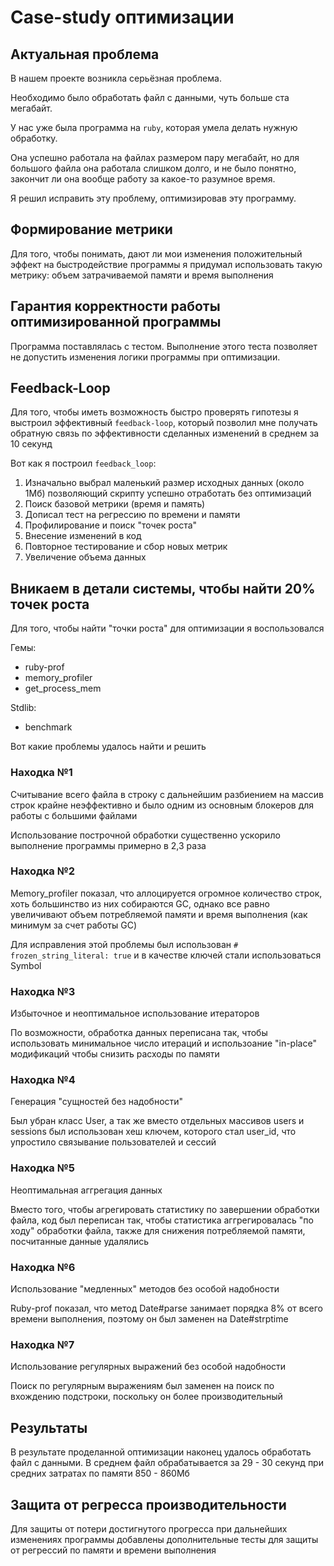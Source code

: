 # Case-study оптимизации

## Актуальная проблема
В нашем проекте возникла серьёзная проблема.

Необходимо было обработать файл с данными, чуть больше ста мегабайт.

У нас уже была программа на `ruby`, которая умела делать нужную обработку.

Она успешно работала на файлах размером пару мегабайт, но для большого файла она работала слишком долго, и не было понятно, закончит ли она вообще работу за какое-то разумное время.

Я решил исправить эту проблему, оптимизировав эту программу.

## Формирование метрики
Для того, чтобы понимать, дают ли мои изменения положительный эффект на быстродействие программы я придумал использовать такую метрику: объем затрачиваемой памяти и время выполнения

## Гарантия корректности работы оптимизированной программы
Программа поставлялась с тестом. Выполнение этого теста позволяет не допустить изменения логики программы при оптимизации.

## Feedback-Loop
Для того, чтобы иметь возможность быстро проверять гипотезы я выстроил эффективный `feedback-loop`, который позволил мне получать обратную связь по эффективности сделанных изменений в среднем за 10 секунд

Вот как я построил `feedback_loop`:
1. Изначально выбрал маленький размер исходных данных (около 1Мб) позволяющий скрипту успешно отработать без оптимизаций
2. Поиск базовой метрики (время и память)
3. Дописал тест на регрессию по времени и памяти
4. Профилирование и поиск "точек роста"
5. Внесение изменений в код
6. Повторное тестирование и сбор новых метрик
7. Увеличение объема данных

## Вникаем в детали системы, чтобы найти 20% точек роста
Для того, чтобы найти "точки роста" для оптимизации я воспользовался

Гемы:
* ruby-prof
* memory_profiler
* get_process_mem

Stdlib:
* benchmark

Вот какие проблемы удалось найти и решить

### Находка №1
Считывание всего файла в строку с дальнейшим разбиением на массив строк  крайне неэффективно и было одним из основным блокеров для работы с большими файлами

Использование построчной обработки существенно ускорило выполнение программы примерно в 2,3 раза

### Находка №2
Memory_profiler показал, что аллоцируется огромное количество строк, хоть большинство из них собираются GC, однако все равно увеличивают объем потребляемой памяти и время выполнения (как минимум за счет работы GC)

Для исправления этой проблемы был использован ```# frozen_string_literal: true``` и в качестве ключей стали использоваться Symbol

### Находка №3
Избыточное и неоптимальное использование итераторов

По возможности, обработка данных переписана так, чтобы использовать минимальное число итераций и использоание "in-place" модификаций чтобы снизить расходы по памяти

### Находка №4
Генерация "сущностей без надобности"

Был убран класс User, а так же вместо отдельных массивов users и sessions был использован хеш ключем, которого стал user_id, что упростило связывание пользователей и сессий

### Находка №5
Неоптимальная аггрегация данных

Вместо того, чтобы агрегировать статистику по завершении обработки файла, код был переписан так, чтобы статистика аггрегировалась "по ходу" обработки файла, также для снижения потребляемой памяти, посчитанные данные удалялись

### Находка №6
Использование "медленных" методов без особой надобности

Ruby-prof показал, что метод Date#parse занимает порядка 8% от всего времени выполнения, поэтому он был заменен на Date#strptime

### Находка №7
Использование регулярных выражений без особой надобности

Поиск по регулярным выражениям был заменен на поиск по вхождению подстроки, поскольку он более производительный

## Результаты
В результате проделанной оптимизации наконец удалось обработать файл с данными.
В среднем файл обрабатывается за 29 - 30 секунд при средних затратах по памяти 850 - 860Мб

## Защита от регресса производительности
Для защиты от потери достигнутого прогресса при дальнейших изменениях программы добавлены дополнительные тесты для защиты от регрессий по памяти и времени выполнения

